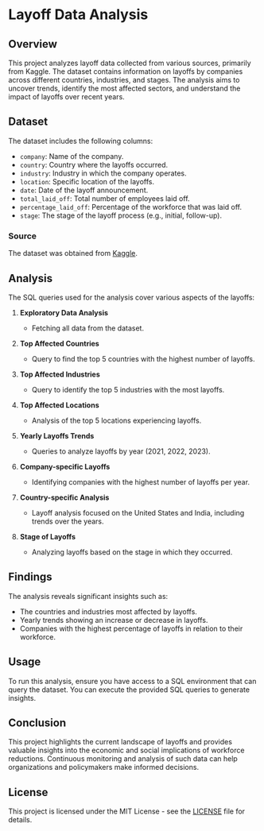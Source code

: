 # Layoff Data Analysis

## Overview

This project analyzes layoff data collected from various sources, primarily from Kaggle. The dataset contains information on layoffs by companies across different countries, industries, and stages. The analysis aims to uncover trends, identify the most affected sectors, and understand the impact of layoffs over recent years.

## Dataset

The dataset includes the following columns:

- `company`: Name of the company.
- `country`: Country where the layoffs occurred.
- `industry`: Industry in which the company operates.
- `location`: Specific location of the layoffs.
- `date`: Date of the layoff announcement.
- `total_laid_off`: Total number of employees laid off.
- `percentage_laid_off`: Percentage of the workforce that was laid off.
- `stage`: The stage of the layoff process (e.g., initial, follow-up).

### Source

The dataset was obtained from [Kaggle](https://www.kaggle.com/).

## Analysis

The SQL queries used for the analysis cover various aspects of the layoffs:

1. **Exploratory Data Analysis**
   - Fetching all data from the dataset.
  
2. **Top Affected Countries**
   - Query to find the top 5 countries with the highest number of layoffs.

3. **Top Affected Industries**
   - Query to identify the top 5 industries with the most layoffs.

4. **Top Affected Locations**
   - Analysis of the top 5 locations experiencing layoffs.

5. **Yearly Layoffs Trends**
   - Queries to analyze layoffs by year (2021, 2022, 2023).

6. **Company-specific Layoffs**
   - Identifying companies with the highest number of layoffs per year.

7. **Country-specific Analysis**
   - Layoff analysis focused on the United States and India, including trends over the years.

8. **Stage of Layoffs**
   - Analyzing layoffs based on the stage in which they occurred.

## Findings

The analysis reveals significant insights such as:

- The countries and industries most affected by layoffs.
- Yearly trends showing an increase or decrease in layoffs.
- Companies with the highest percentage of layoffs in relation to their workforce.

## Usage

To run this analysis, ensure you have access to a SQL environment that can query the dataset. You can execute the provided SQL queries to generate insights.

## Conclusion

This project highlights the current landscape of layoffs and provides valuable insights into the economic and social implications of workforce reductions. Continuous monitoring and analysis of such data can help organizations and policymakers make informed decisions.

## License

This project is licensed under the MIT License - see the [LICENSE](LICENSE) file for details.
